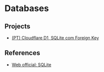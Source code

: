 # Databases

## Projects

* [(PT) Cloudflare D1, SQLite com Foreign Key](./cloudflare-d1/)

## References

* [Web official: SQLite](https://sqlite.org/)
